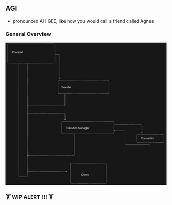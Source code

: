 ## AGI 
- pronounced AH GEE, like how you would call a friend called Agnes

### General Overview
![General Overvire](./public/general_overview.png)


### 🏋️ WIP ALERT !!! 🏋️ 